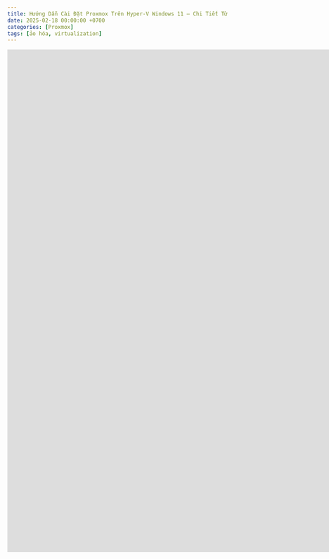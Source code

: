 ```yaml
---
title: Hướng Dẫn Cài Đặt Proxmox Trên Hyper-V Windows 11 – Chi Tiết Từ A đến Z
date: 2025-02-18 00:00:00 +0700
categories: [Proxmox]
tags: [ảo hóa, virtualization]    
---
```


<iframe width="2183" height="1142" src="https://www.youtube.com/embed/vOwVoIxjCw4" title="Hướng Dẫn Cài Đặt Proxmox  Trên Hyper-V Windows 11 – Chi Tiết Từ A đến Z" frameborder="0" allow="accelerometer; autoplay; clipboard-write; encrypted-media; gyroscope; picture-in-picture; web-share" referrerpolicy="strict-origin-when-cross-origin" allowfullscreen></iframe>

